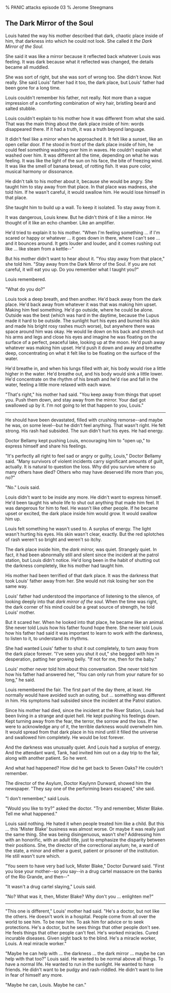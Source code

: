 % PANIC attacks episode 03
% Jerome Steegmans

## The Dark Mirror of the Soul

<!-- pre-existing conflict  / exposition -->

<!-- ACT ONE: Louis' relationship to the dark place inside of him. louis supresses a wash of emotion and sensation that flows out of the dark place, threatening to overwhelm him - tricks his mother taught him -->

<!-- TODO: tie this flashback to a current emotional disturbance - Louis is trying to find his way back from the fairgrounds incident. Talking himself down as he aproaches the relatively safe haven of the asylum -->

Louis hated the way his mother described that dark, chaotic place inside of him, that darkness into which he could not look. She called it *the Dark Mirror of the Soul.*

She said it was like a mirror because it reflected back whatever Louis was feeling. It was dark because what it reflected was changed, the details became all muddled.

She was sort of right, but she was sort of wrong too. She didn't know. Not really. She said Louis' father had it too, the dark place, but Louis' father had been gone for a long time. 

<!--more-->

Louis couldn't remember his father, not really. Not more than a vague impression of a comforting combination of wiry hair, bristling beard and salted stubble. 

Louis couldn't explain to his mother how it was different from what she said. That was the main thing about the dark place inside of him: words disappeared there. If it had a truth, it was a truth beyond language.

It didn't feel like a mirror when he approached it. It felt like a sunset, like an open cellar door. If he stood in front of the dark place inside of him, he could feel something washing over him in waves. He couldn't explain what washed over him. It was different all the time, depending on what he was feeling. It was like the light of the sun on his face, the bite of freezing wind. It was like the smell of banana bread, of rotting fish. It was pure color, musical harmony or dissonance.

He didn't talk to his mother about it, because she would be angry. She taught him to stay away from that place. In that place was madness, she told him. If he wasn't careful, it would swallow him. He would lose himself in that place. 

She taught him to build up a wall. To keep it isolated. To stay away from it.

It was dangerous, Louis knew. But he didn't think of it like a mirror. He thought of it like an echo chamber. Like an amplifier.

He'd tried to explain it to his mother. "When I'm feeling something ... if I'm scared or happy or whatever ... it goes down in there, where I can't see ... and it bounces around. It gets louder and louder, and it comes rushing out like ... like steam from a kettle--"

But his mother didn't want to hear about it. "You stay away from that place," she told him. "Stay away from the Dark Mirror of the Soul. If you are not careful, it will eat you up. Do you remember what I taught you?"

Louis remembered. 

"What do you do?"

Louis took a deep breath, and then another. He'd back away from the dark place. He'd back away from whatever it was that was making him upset. Making him feel something. He'd go outside, where he could be alone. Outside was the best (which was hard in the daytime, because the Lupus made it hard to be outside. The sunlight hurt his eyes and burned his skin and made his bright rosy rashes much worse), but anywhere there was space around him was okay. He would lie down on his back and stretch out his arms and legs and close his eyes and imagine he was floating on the surface of a perfect, peaceful lake, looking up at the moon. He'd push away whatever was making him upset. He'd push it down and away and breathe deep, concentrating on what it felt like to be floating on the surface of the water.

He'd breathe in, and when his lungs filled with air, his body would rise a little higher in the water. He'd breathe out, and his body would sink a little lower. He'd concentrate on the rhythm of his breath and he'd rise and fall in the water, feeling a little more relaxed with each wave.

"That's right," his mother had said. "You keep away from things that upset you. Push them down, and stay away from the mirror. Your dad got swallowed up by it. I'm not going to let that happen to you, Louis."

---

He should have been devastated, filled with crushing remorse--and maybe he was, on some level--but he didn't feel anything. That wasn't right. He felt strong. His rash had subsided. The sun didn't hurt his eyes. He had energy.

<!-- CHARACTER: Doctor Bellamy -->

Doctor Bellamy kept pushing Louis, encouraging him to "open up," to express himself and share his feelings.

"It's perfectly all right to feel sad or angry or guilty, Louis," Doctor Bellamy said. "Many survivors of violent incidents carry significant amounts of guilt, actually. It is natural to question the loss. Why did you survive where so many others have died? Others who may have deserved life more than you, no?"

"No." Louis said. 

Louis didn't want to be inside any more. He didn't want to express himself. He'd been taught his whole life to shut out anything that made him feel. It was dangerous for him to feel. He wasn't like other people. If he became upset or excited, the dark place inside him would grow. It would swallow him up.

Louis felt something he wasn't used to. A surplus of energy. The light wasn't hurting his eyes. His skin wasn't clear, exactly. But the red splotches of rash weren't so bright and weren't so itchy.

The dark place inside him, the *dark mirror,* was quiet. Strangely quiet. In fact, it had been abnormally still and silent since the incident at the patrol station, but Louis didn't notice. He'd long been in the habit of shutting out the darkness completely, like his mother had taught him. 

His mother had been terrified of that dark place. It was the darkness that took Louis' father away from her. She would not risk losing her son the same way. 

Louis' father had understood the importance of listening to the silence, of looking deeply into that *dark mirror of the soul.* When the time was right, the dark corner of his mind could be a great source of strength, he told Louis' mother. 

But it scared her. When he looked into that place, he became like an animal. She never told Louis how his father found hope there. She never told Louis how his father had said it was important to learn to work *with* the darkness, to listen to it, to understand its rhythms.

She had wanted Louis' father to shut it out completely, to turn away from the dark place forever. "I've seen you shut it out," she begged with him in desperation, patting her growing belly. "If not for me, then for the baby."

Louis' mother never told him about this conversation. She never told him how his father had answered her, "You can only run from your nature for so long," he said. 


<!-- encounter pre-existing conflict -->

<!-- ACT TWO: Louis recognizes something different in his darkness, something crawling around in there. Doctor Durward (head doc @ Seven Oaks) welcomes louis to the asylum, recognizes Louis' dark place. Louis is soothed by Durward. "you are different, special. this is a place for people like you. you will be safe here. our residents will welcome you." louis lets his guard down. Durward is skeptical, cold: would perhaps rather not be stuck with Louis? set up Durward as a petty tyrant. she describes the scene as more of a challenge than a comfort. "If you can master yourself, you will find comfort here." (an interdiction to be violated) -->

Louis remembered the fair. The first part of the day there, at least. He normally would have avoided such an outing, but ... something was different in him. His symptoms had subsided since the incident at the Patrol station.

Since his mother had died, since the incident at the River Station, Louis had been living in a strange and quiet hell. He kept pushing his feelings down. Kept turning away from the fear, the terror, the sorrow and the loss. If he were to acknowledge any of it, the terrible darkness would overwhelm him. It would spread from that dark place in his mind until it filled the universe and swallowed him completely. He would be lost forever. 

And the darkness was unusually quiet. And Louis had a surplus of energy. And the attendant ward, Tank, had invited him out on a day trip to the fair, along with another patient. So he went. 

And what had happened? How did he get back to Seven Oaks? He couldn't remember.

The director of the Asylum, Doctor Kaylynn Durward, showed him the newspaper. "They say one of the performing bears escaped," she said.

"I don't remember," said Louis.

"Would you like to try?" asked the doctor. "Try and remember, Mister Blake. Tell me what happened."

Louis said nothing. He hated it when people treated him like a child. But this ... this 'Mister Blake' business was almost worse. Or maybe it was really just the same thing. She was being disingenuous, wasn't she? Addressing him with an honorific, with an adult title, just to emphasize the disparity between their positions. She, the director of the correctional asylum; he, a ward of the state, a minor and either a guest, patient or prisoner of the institution. He still wasn't sure which.

"You seem to have very bad luck, Mister Blake," Doctor Durward said. "First you lose your mother--so you say--in a drug cartel massacre on the banks of the Rio Grande, and then--"

"It wasn't a drug cartel slaying," Louis said.

"No? What was it, then, Mister Blake? Why don't you ... enlighten me?"

---

"This one is different," Louis' mother had said. "He's a doctor, but not like the others. He doesn't work in a hospital. People come from all over the world to see him. To be near him. To ask him for advice or to seek protections. He's a doctor, but he sees things that other people don't see. He feels things that other people can't feel. He's worked miracles. Cured incurable diseases. Given sight back to the blind. He's a miracle worker, Louis. A real miracle worker."

"Maybe he can help with ... the darkness ... the dark mirror ... maybe he can help with that too?" Louis said. He wanted to be normal above all things. To have a normal life. He wanted to run in the sunlight. He wanted to have friends. He didn't want to be pudgy and rash-riddled. He didn't want to live in fear of himself any more.

"Maybe he can, Louis. Maybe he can."

<!-- Approach the Inmost Cave -->

<!-- ACT THREE: Louis recognizes something similar to the dark place within him in another resident. That resident reacts to the thing crawling around in Louis' dark place. says "there is something inside of you." other residents do not welcome Louis, they instead spit at him and rally against him. the other resident and Louis fight, Louis is overcome with fear/panic. flees -->


<!-- The Ultimate Boon -->

<!-- ACT FOUR:  Oscuro's lady lurking outside the property, trying to scoop up Louis. Electric fence. Keeps things out. Keeps Louis in. -->


<!-- Resurrection -->

<!-- ACT FIVE: Confrontation with Durward. Solitary confinement. It is not safe to have Louis with the other residents. He will stay in the lockup until a better solution can be reached. -->
